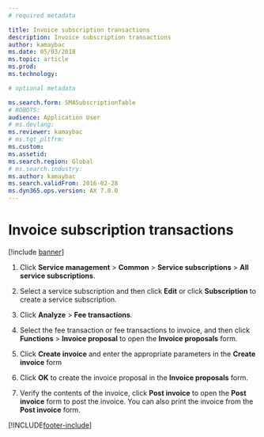 ```yaml
---
# required metadata

title: Invoice subscription transactions 
description: Invoice subscription transactions 
author: kamaybac
ms.date: 05/03/2018
ms.topic: article
ms.prod: 
ms.technology: 

# optional metadata

ms.search.form: SMASubscriptionTable
# ROBOTS: 
audience: Application User
# ms.devlang: 
ms.reviewer: kamaybac
# ms.tgt_pltfrm: 
ms.custom: 
ms.assetid: 
ms.search.region: Global
# ms.search.industry: 
ms.author: kamaybac
ms.search.validFrom: 2016-02-28
ms.dyn365.ops.version: AX 7.0.0
---
```



# Invoice subscription transactions 

[!include [banner](../includes/banner.md)]



1.  Click **Service management** \> **Common** \> **Service subscriptions** \> **All service subscriptions**.

2.  Select a service subscription and then click **Edit** or click **Subscription** to create a service subscription.

3.  Click **Analyze** \> **Fee transactions**.

4.  Select the fee transaction or fee transactions to invoice, and then click **Functions** \> **Invoice proposal** to open the **Invoice proposals** form.

5.  Click **Create invoice** and enter the appropriate parameters in the **Create invoice** form

6.  Click **OK** to create the invoice proposal in the **Invoice proposals** form.

7.  Verify the contents of the invoice, click **Post invoice** to open the **Post invoice** form to post the invoice. You can also print the invoice from the **Post invoice** form.

  




[!INCLUDE[footer-include](../../includes/footer-banner.md)]